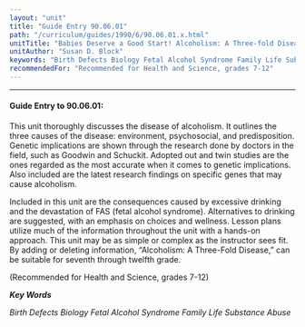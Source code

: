 ```yaml
---
layout: "unit"
title: "Guide Entry 90.06.01"
path: "/curriculum/guides/1990/6/90.06.01.x.html"
unitTitle: "Babies Deserve a Good Start! Alcoholism: A Three-fold Disease"
unitAuthor: "Susan D. Block"
keywords: "Birth Defects Biology Fetal Alcohol Syndrome Family Life Substance Abuse"
recommendedFor: "Recommended for Health and Science, grades 7-12"
---
```

<body>
<hr/>
 <h4>
  Guide Entry to 90.06.01:
 </h4>
 This unit thoroughly discusses the disease of alcoholism. It outlines the three causes of the disease: environment, psychosocial, and predisposition. Genetic implications are shown through the research done by doctors in the field, such as Goodwin and Schuckit. Adopted out and twin studies are the ones regarded as the most accurate when it comes to genetic implications. Also included are the latest research findings on specific genes that may cause alcoholism.
 <p>
  Included in this unit are the consequences caused by excessive drinking and the devastation of FAS (fetal alcohol syndrome). Alternatives to drinking are suggested, with an emphasis on choices and wellness. Lesson plans utilize much of the information throughout the unit with a hands-on approach. This unit may be as simple or complex as the instructor sees fit. By adding or deleting information, “Alcoholism: A Three-Fold Disease,” can be suitable for seventh through twelfth grade.
 </p>
 <p>
  (Recommended for Health and Science, grades 7-12)
 </p>
<p>
  <b>
   <i>
    Key Words
   </i>
  </b>
  <br/>
 </p>
 <p>
  <i>
   Birth Defects Biology Fetal Alcohol Syndrome Family Life Substance Abuse
  </i>
 </p>

</body>